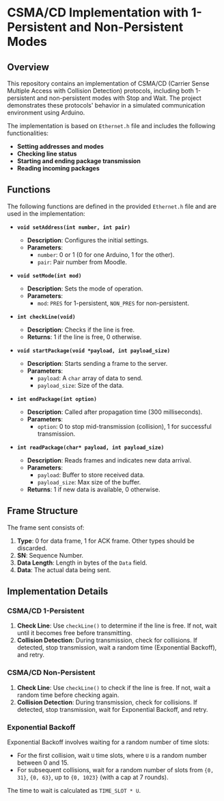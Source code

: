 # CSMA/CD Implementation with 1-Persistent and Non-Persistent Modes

## Overview

This repository contains an implementation of CSMA/CD (Carrier Sense Multiple Access with Collision Detection) protocols, including both 1-persistent and non-persistent modes with Stop and Wait. The project demonstrates these protocols' behavior in a simulated communication environment using Arduino.

The implementation is based on `Ethernet.h` file and includes the following functionalities:

- **Setting addresses and modes**
- **Checking line status**
- **Starting and ending package transmission**
- **Reading incoming packages**

## Functions

The following functions are defined in the provided `Ethernet.h` file and are used in the implementation:

- **`void setAddress(int number, int pair)`**
  - **Description**: Configures the initial settings.
  - **Parameters**:
    - `number`: 0 or 1 (0 for one Arduino, 1 for the other).
    - `pair`: Pair number from Moodle.

- **`void setMode(int mod)`**
  - **Description**: Sets the mode of operation.
  - **Parameters**:
    - `mod`: `PRES` for 1-persistent, `NON_PRES` for non-persistent.

- **`int checkLine(void)`**
  - **Description**: Checks if the line is free.
  - **Returns**: 1 if the line is free, 0 otherwise.

- **`void startPackage(void *payload, int payload_size)`**
  - **Description**: Starts sending a frame to the server.
  - **Parameters**:
    - `payload`: A `char` array of data to send.
    - `payload_size`: Size of the data.

- **`int endPackage(int option)`**
  - **Description**: Called after propagation time (300 milliseconds).
  - **Parameters**:
    - `option`: 0 to stop mid-transmission (collision), 1 for successful transmission.

- **`int readPackage(char* payload, int payload_size)`**
  - **Description**: Reads frames and indicates new data arrival.
  - **Parameters**:
    - `payload`: Buffer to store received data.
    - `payload_size`: Max size of the buffer.
  - **Returns**: 1 if new data is available, 0 otherwise.

## Frame Structure

The frame sent consists of:
1. **Type**: 0 for data frame, 1 for ACK frame. Other types should be discarded.
2. **SN**: Sequence Number.
3. **Data Length**: Length in bytes of the `Data` field.
4. **Data**: The actual data being sent.

## Implementation Details

### CSMA/CD 1-Persistent

1. **Check Line**: Use `checkLine()` to determine if the line is free. If not, wait until it becomes free before transmitting.
2. **Collision Detection**: During transmission, check for collisions. If detected, stop transmission, wait a random time (Exponential Backoff), and retry.

### CSMA/CD Non-Persistent

1. **Check Line**: Use `checkLine()` to check if the line is free. If not, wait a random time before checking again.
2. **Collision Detection**: During transmission, check for collisions. If detected, stop transmission, wait for Exponential Backoff, and retry.

### Exponential Backoff

Exponential Backoff involves waiting for a random number of time slots:
- For the first collision, wait `U` time slots, where `U` is a random number between 0 and 15.
- For subsequent collisions, wait for a random number of slots from `{0, 31}`, `{0, 63}`, up to `{0, 1023}` (with a cap at 7 rounds).

The time to wait is calculated as `TIME_SLOT * U`.

